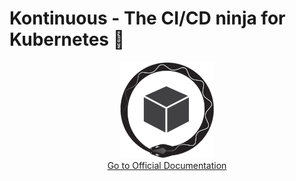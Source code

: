 # Kontinuous - The CI/CD ninja for Kubernetes 🥷

<p align="center">
  <a href="https://socialgouv.github.io/kontinuous/" rel="nofollow">
    <img src="https://github.com/socialgouv/kontinuous/raw/master/docs/_media/kontinuous-logo-small.png" alt="logo" style="max-width: 100%;">
  </a>
  <br>
  <a href="https://socialgouv.github.io/kontinuous/" rel="nofollow">Go to Official Documentation</a>
</pa>
